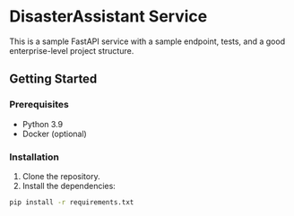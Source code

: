 # DisasterAssistant Service

This is a sample FastAPI service with a sample endpoint, tests, and a good enterprise-level project structure.

## Getting Started

### Prerequisites

- Python 3.9
- Docker (optional)

### Installation

1. Clone the repository.
2. Install the dependencies:

```bash
pip install -r requirements.txt